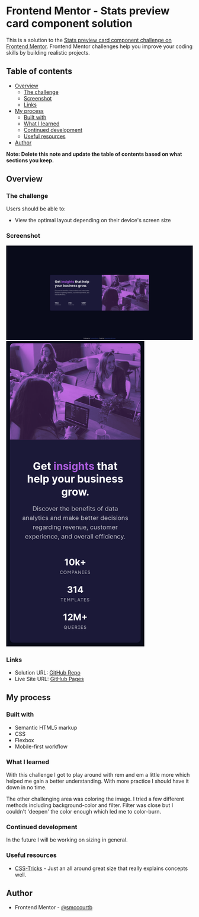 # Frontend Mentor - Stats preview card component solution

This is a solution to the [Stats preview card component challenge on Frontend Mentor](https://www.frontendmentor.io/challenges/stats-preview-card-component-8JqbgoU62). Frontend Mentor challenges help you improve your coding skills by building realistic projects.

## Table of contents

-   [Overview](#overview)
    -   [The challenge](#the-challenge)
    -   [Screenshot](#screenshot)
    -   [Links](#links)
-   [My process](#my-process)
    -   [Built with](#built-with)
    -   [What I learned](#what-i-learned)
    -   [Continued development](#continued-development)
    -   [Useful resources](#useful-resources)
-   [Author](#author)

**Note: Delete this note and update the table of contents based on what sections you keep.**

## Overview

### The challenge

Users should be able to:

-   View the optimal layout depending on their device's screen size

### Screenshot

![](/images/desktop.png)
![](/images/mobile.png)

### Links

-   Solution URL: [GitHub Repo](https://github.com/smccourtb/stats-preview-card-component)
-   Live Site URL: [GitHub Pages](https://smccourtb.github.io/stats-preview-card-component/)

## My process

### Built with

-   Semantic HTML5 markup
-   CSS
-   Flexbox
-   Mobile-first workflow

### What I learned

With this challenge I got to play around with rem and em a little more which helped me gain a better understanding. With more practice I should have it down in no time.

The other challenging area was coloring the image. I tried a few different methods including background-color and filter. Filter was close but I couldn't 'deepen' the color enough which led me to color-burn.

### Continued development

In the future I will be working on sizing in general.

### Useful resources

-   [CSS-Tricks](https://www.css-tricks.com) - Just an all around great size that really explains concepts well.

## Author

-   Frontend Mentor - [@smccourtb](https://www.frontendmentor.io/profile/smccourtb)
